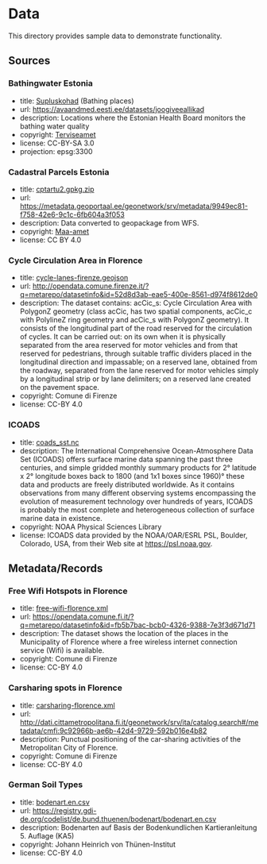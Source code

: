 # Data

This directory provides sample data to demonstrate functionality.

## Sources

### Bathingwater Estonia
- title: [Supluskohad](./bathingwater-estonia.csv) (Bathing places) 
- url: https://avaandmed.eesti.ee/datasets/joogiveeallikad
- description: Locations where the Estonian Health Board monitors the bathing water quality
- copyright: [Terviseamet](https://terviseamet.ee)
- license: CC-BY-SA 3.0
- projection: epsg:3300

### Cadastral Parcels Estonia
- title: [cptartu2.gpkg.zip](./cptartu2.gpkg.zip)
- url: https://metadata.geoportaal.ee/geonetwork/srv/metadata/9949ec81-f758-42e6-9c1c-6fb604a3f053
- description: Data converted to geopackage from WFS.
- copyright: [Maa-amet](https://maaamet.ee)
- license:  CC BY 4.0

### Cycle Circulation Area in Florence
- title: [cycle-lanes-firenze.geojson](cycle-lanes-firenze.geojson)
- url: http://opendata.comune.firenze.it/?q=metarepo/datasetinfo&id=52d8d3ab-eae5-400e-8561-d974f8612de0
- description: The dataset contains: acCic_s: Cycle Circulation Area with PolygonZ geometry (class acCic, has two spatial components, acCic_c with PolylineZ ring geometry and acCic_s with PolygonZ geometry). It consists of the longitudinal part of the road reserved for the circulation of cycles. It can be carried out: on its own when it is physically separated from the area reserved for motor vehicles and from that reserved for pedestrians, through suitable traffic dividers placed in the longitudinal direction and impassable; on a reserved lane, obtained from the roadway, separated from the lane reserved for motor vehicles simply by a longitudinal strip or by lane delimiters; on a reserved lane created on the pavement space.
- copyright: Comune di Firenze
- license: CC-BY 4.0

### ICOADS
- title: [coads_sst.nc](coads_sst.nc)
- description: The International Comprehensive Ocean-Atmosphere Data Set (ICOADS) offers surface marine data spanning the past three centuries, and simple gridded monthly summary products for 2° latitude x 2° longitude boxes back to 1800 (and 1x1 boxes since 1960)° these data and products are freely distributed worldwide. As it contains observations from many different observing systems encompassing the evolution of measurement technology over hundreds of years, ICOADS is probably the most complete and heterogeneous collection of surface marine data in existence.
- copyright: NOAA Physical Sciences Library
- license: ICOADS data provided by the NOAA/OAR/ESRL PSL, Boulder, Colorado, USA, from their Web site at https://psl.noaa.gov.


## Metadata/Records

### Free Wifi Hotspots in Florence
- title: [free-wifi-florence.xml](./records/xml/free-wifi-florence.xml)
- url: https://opendata.comune.fi.it/?q=metarepo/datasetinfo&id=fb5b7bac-bcb0-4326-9388-7e3f3d671d71
- description: The dataset shows the location of the places in the Municipality of Florence where a free wireless internet connection service (Wifi) is available.
- copyright: Comune di Firenze
- license: CC-BY 4.0

### Carsharing spots in Florence
- title: [carsharing-florence.xml](./records/xml/carsharing-florence.xml)
- url: http://dati.cittametropolitana.fi.it/geonetwork/srv/ita/catalog.search#/metadata/cmfi:9c92966b-ae6b-42d4-9729-592b016e4b82
- description: Punctual positioning of the car-sharing activities of the Metropolitan City of Florence.
- copyright: Comune di Firenze
- license: CC-BY 4.0

### German Soil Types
- title: [bodenart.en.csv](bodenart.en.csv)
- url: https://registry.gdi-de.org/codelist/de.bund.thuenen/bodenart/bodenart.en.csv
- description: Bodenarten auf Basis der Bodenkundlichen Kartieranleitung 5. Auflage (KA5)
- copyright: Johann Heinrich von Thünen-Institut
- license: CC-BY 4.0
